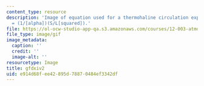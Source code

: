 ```yaml
---
content_type: resource
description: 'Image of equation used for a thermohaline circulation experiment: V
  = (1/[alpha])(S/L[squared]).'
file: https://ol-ocw-studio-app-qa.s3.amazonaws.com/courses/12-003-atmosphere-ocean-and-climate-dynamics-fall-2008/e914d68fee42895d78870484ef3342df_gfdxiv2.gif
file_type: image/gif
image_metadata:
  caption: ''
  credit: ''
  image-alt: ''
resourcetype: Image
title: gfdxiv2
uid: e914d68f-ee42-895d-7887-0484ef3342df
---
```

